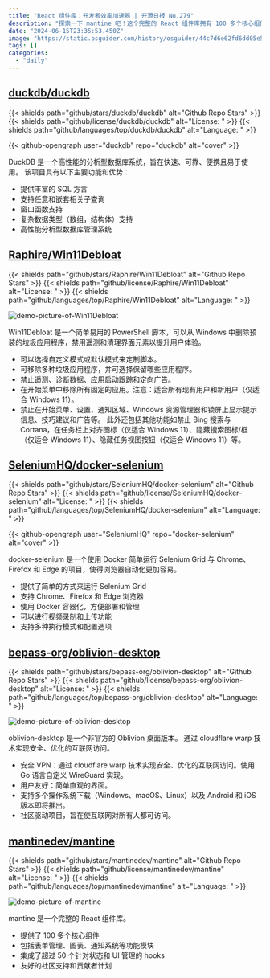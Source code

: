 ```yaml
---
title: "React 组件库：开发者效率加速器 | 开源日报 No.279"
description: "探索一下 mantine 吧！这个完整的 React 组件库拥有 100 多个核心组件，涵盖表单管理、图表、通知系统等功能模块，还整合了 50 多个针对状态和 UI 管理的 hooks。拥有友好的社区支持和贡献者计划，让你的 React 开发更加高效和便捷！"
date: "2024-06-15T23:35:53.450Z"
image: "https://static.osguider.com/history/osguider/44c7d6e62fd6dd05e5b2c83d3251386e.png"
tags: []
categories:
  - "daily"
---
```


## [duckdb/duckdb](https://github.com/duckdb/duckdb)

{{< shields path="github/stars/duckdb/duckdb" alt="Github Repo Stars" >}} {{< shields path="github/license/duckdb/duckdb" alt="License: " >}} {{< shields path="github/languages/top/duckdb/duckdb" alt="Language: " >}}

{{< github-opengraph user="duckdb" repo="duckdb" alt="cover" >}}

DuckDB 是一个高性能的分析型数据库系统，旨在快速、可靠、便携且易于使用。
该项目具有以下主要功能和优势：

- 提供丰富的 SQL 方言
- 支持任意和嵌套相关子查询
- 窗口函数支持
- 复杂数据类型（数组，结构体）支持
- 高性能分析型数据库管理系统
  
## [Raphire/Win11Debloat](https://github.com/Raphire/Win11Debloat)

{{< shields path="github/stars/Raphire/Win11Debloat" alt="Github Repo Stars" >}} {{< shields path="github/license/Raphire/Win11Debloat" alt="License: " >}} {{< shields path="github/languages/top/Raphire/Win11Debloat" alt="Language: " >}}

![demo-picture-of-Win11Debloat](https://static.osguider.com/subject/github/Raphire/Win11Debloat/0133a5496dad8797c80c1a3b07476e39.png)

Win11Debloat 是一个简单易用的 PowerShell 脚本，可以从 Windows 中删除预装的垃圾应用程序，禁用遥测和清理界面元素以提升用户体验。

- 可以选择自定义模式或默认模式来定制脚本。
- 可移除多种垃圾应用程序，并可选择保留哪些应用程序。
- 禁止遥测、诊断数据、应用启动跟踪和定向广告。
- 在开始菜单中移除所有固定的应用。注意：适合所有现有用户和新用户（仅适合 Windows 11）。
- 禁止在开始菜单、设置、通知区域、Windows 资源管理器和锁屏上显示提示信息、技巧建议和广告等。
此外还包括其他功能如禁止 Bing 搜索与 Cortana，在任务栏上对齐图标（仅适合 Windows 11）、隐藏搜索图标/框（仅适合 Windows 11）、隐藏任务视图按钮（仅适合 Windows 11）等。
  
## [SeleniumHQ/docker-selenium](https://github.com/SeleniumHQ/docker-selenium)

{{< shields path="github/stars/SeleniumHQ/docker-selenium" alt="Github Repo Stars" >}} {{< shields path="github/license/SeleniumHQ/docker-selenium" alt="License: " >}} {{< shields path="github/languages/top/SeleniumHQ/docker-selenium" alt="Language: " >}}

{{< github-opengraph user="SeleniumHQ" repo="docker-selenium" alt="cover" >}}

docker-selenium 是一个使用 Docker 简单运行 Selenium Grid 与 Chrome、Firefox 和 Edge 的项目，使得浏览器自动化更加容易。

- 提供了简单的方式来运行 Selenium Grid
- 支持 Chrome、Firefox 和 Edge 浏览器
- 使用 Docker 容器化，方便部署和管理
- 可以进行视频录制和上传功能
- 支持多种执行模式和配置选项
  
## [bepass-org/oblivion-desktop](https://github.com/bepass-org/oblivion-desktop)

{{< shields path="github/stars/bepass-org/oblivion-desktop" alt="Github Repo Stars" >}} {{< shields path="github/license/bepass-org/oblivion-desktop" alt="License: " >}} {{< shields path="github/languages/top/bepass-org/oblivion-desktop" alt="Language: " >}}

![demo-picture-of-oblivion-desktop](https://static.osguider.com/subject/github/bepass-org/oblivion-desktop/0ef80b6b18fc6e1a30082283b47b2512.png)

oblivion-desktop 是一个非官方的 Oblivion 桌面版本。
通过 cloudflare warp 技术实现安全、优化的互联网访问。

- 安全 VPN：通过 cloudflare warp 技术实现安全、优化的互联网访问。使用 Go 语言自定义 WireGuard 实现。
- 用户友好：简单直观的界面。
- 支持多个操作系统下载（Windows、macOS、Linux）以及 Android 和 iOS 版本即将推出。
- 社区驱动项目，旨在使互联网对所有人都可访问。
  
## [mantinedev/mantine](https://github.com/mantinedev/mantine)

{{< shields path="github/stars/mantinedev/mantine" alt="Github Repo Stars" >}} {{< shields path="github/license/mantinedev/mantine" alt="License: " >}} {{< shields path="github/languages/top/mantinedev/mantine" alt="Language: " >}}

![demo-picture-of-mantine](https://static.osguider.com/history/2024/2cee8cc8c53a948fcd4b1a27b5908575.png)

mantine 是一个完整的 React 组件库。

- 提供了 100 多个核心组件
- 包括表单管理、图表、通知系统等功能模块
- 集成了超过 50 个针对状态和 UI 管理的 hooks
- 友好的社区支持和贡献者计划
  
